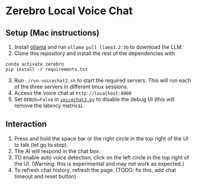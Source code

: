 # Zerebro Local Voice Chat

## Setup (Mac instructions)

1. Install [ollama](https://ollama.com/) and run `ollama pull llama3.2:3b` to download the LLM.
2. Clone this repository and install the rest of the dependencies with 
```conda create -n zerebro python=3.10
conda activate zerebro
pip install -r requirements.txt
```
3. Run `./run-voicechat2.sh` to start the required servers. This will run each of the three servers in different tmux sessions.
4. Access the voice chat at `http://localhost:8000`
5. Set `DEBUG=False` in [`voicechat2.py`](ui/index2.html#L215) to disable the debug UI (this will remove the latency metrics).

## Interaction

1. Press and hold the space bar or the right circle in the top right of the UI to talk (let go to stop).
2. The AI will respond in the chat box.
3. TO enable auto voice detection, click on the left circle in the top right of the UI. (Warning: this is experimental and may not work as expected.)
4. To refresh chat history, refresh the page. (TODO: fix this, add chat timeout and reset button)